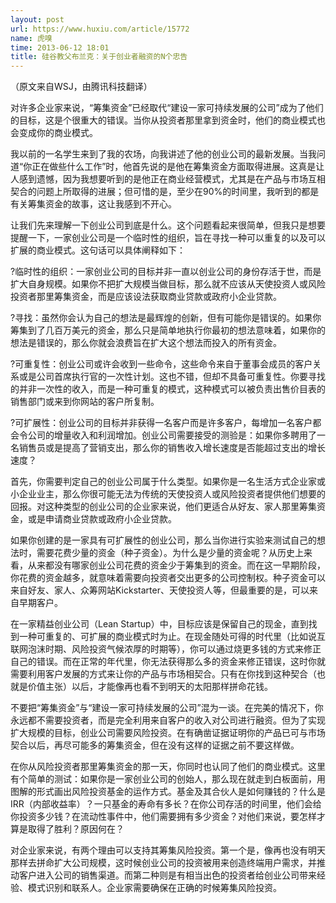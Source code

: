 ```yaml
---
layout: post
url: https://www.huxiu.com/article/15772
name: 虎嗅
time: 2013-06-12 18:01
title: 硅谷教父布兰克：关于创业者融资的N个忠告
---
```

（原文来自WSJ，由腾讯科技翻译）

对许多企业家来说，“筹集资金”已经取代“建设一家可持续发展的公司”成为了他们的目标，这是个很重大的错误。当你从投资者那里拿到资金时，他们的商业模式也会变成你的商业模式。

我以前的一名学生来到了我的农场，向我讲述了他的创业公司的最新发展。当我问道“你正在做些什么工作”时，他首先说的是他在筹集资金方面取得进展。这真是让人感到遗憾，因为我想要听到的是他正在商业经营模式，尤其是在产品与市场互相契合的问题上所取得的进展；但可惜的是，至少在90%的时间里，我听到的都是有关筹集资金的故事，这让我感到不开心。

让我们先来理解一下创业公司到底是什么。这个问题看起来很简单，但我只是想要提醒一下，一家创业公司是一个临时性的组织，旨在寻找一种可以重复的以及可以扩展的商业模式。这句话可以具体阐释如下：

?临时性的组织：一家创业公司的目标并非一直以创业公司的身份存活于世，而是扩大自身规模。如果你不把扩大规模当做目标，那么就不应该从天使投资人或风险投资者那里筹集资金，而是应该设法获取商业贷款或政府小企业贷款。

?寻找：虽然你会认为自己的想法是最辉煌的创新，但有可能你是错误的。如果你筹集到了几百万美元的资金，那么只是简单地执行你最初的想法意味着，如果你的想法是错误的，那么你就会浪费旨在扩大这个想法而投入的所有资金。

?可重复性：创业公司或许会收到一些命令，这些命令来自于董事会成员的客户关系或是公司首席执行官的一次性计划。这也不错，但却不具备可重复性。你要寻找的并非一次性的收入，而是一种可重复的模式，这种模式可以被负责出售价目表的销售部门或来到你网站的客户所复制。

?可扩展性：创业公司的目标并非获得一名客户而是许多客户，每增加一名客户都会令公司的增量收入和利润增加。创业公司需要接受的测验是：如果你多聘用了一名销售员或是提高了营销支出，那么你的销售收入增长速度是否能超过支出的增长速度？

首先，你需要判定自己的创业公司属于什么类型。如果你是一名生活方式企业家或小企业业主，那么你很可能无法为传统的天使投资人或风险投资者提供他们想要的回报。对这种类型的创业公司的企业家来说，他们更适合从好友、家人那里筹集资金，或是申请商业贷款或政府小企业贷款。

如果你创建的是一家具有可扩展性的创业公司，那么当你进行实验来测试自己的想法时，需要花费少量的资金（种子资金）。为什么是少量的资金呢？从历史上来看，从来都没有哪家创业公司花费的资金少于筹集到的资金。而在这一早期阶段，你花费的资金越多，就意味着需要向投资者交出更多的公司控制权。种子资金可以来自好友、家人、众筹网站Kickstarter、天使投资人等，但最重要的是，可以来自早期客户。

在一家精益创业公司（Lean Startup）中，目标应该是保留自己的现金，直到找到一种可重复的、可扩展的商业模式时为止。在现金随处可得的时代里（比如说互联网泡沫时期、风险投资气候浓厚的时期等），你可以通过烧更多钱的方式来修正自己的错误。而在正常的年代里，你无法获得那么多的资金来修正错误，这时你就需要利用客户发展的方式来让你的产品与市场相契合。只有在你找到这种契合（也就是价值主张）以后，才能像再也看不到明天的太阳那样拼命花钱。

不要把“筹集资金”与“建设一家可持续发展的公司”混为一谈。在完美的情况下，你永远都不需要投资者，而是完全利用来自客户的收入对公司进行融资。但为了实现扩大规模的目标，创业公司需要风险投资。在有确凿证据证明你的产品已可与市场契合以后，再尽可能多的筹集资金，但在没有这样的证据之前不要这样做。

在你从风险投资者那里筹集资金的那一天，你同时也认同了他们的商业模式。这里有个简单的测试：如果你是一家创业公司的创始人，那么现在就走到白板面前，用图解的形式画出风险投资基金的运作方式。基金及其合伙人是如何赚钱的？什么是IRR（内部收益率）？一只基金的寿命有多长？在你公司存活的时间里，他们会给你投资多少钱？在流动性事件中，他们需要拥有多少资金？对他们来说，要怎样才算是取得了胜利？原因何在？

对企业家来说，有两个理由可以支持其筹集风险投资。第一个是，像再也没有明天那样去拼命扩大公司规模，这时候创业公司的投资被用来创造终端用户需求，并推动客户进入公司的销售渠道。而第二种则是有相当出色的投资者给创业公司带来经验、模式识别和联系人。企业家需要确保在正确的时候筹集风险投资。

